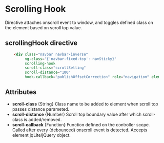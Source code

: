 # Scrolling Hook

Directive attaches onscroll event to window, and toggles defined class on the element based on scroll top value.


## scrollingHook directive

```html
    <div class="navbar navbar-inverse"
         ng-class="{'navbar-fixed-top': navSticky}"
         scrolling-hook
         scroll-class="scrollSetting"
         scroll-distance="100"
         hook-callback="publishOffsetCorrection" role="navigation" element-resize="updateSize(data)">...</div>
```

## Attributes

- **scroll-class** {String} Class name to be added to element when scroll top passes distance parameted.
- **scroll-distance** {Number} Scroll top boundary value after which scroll-class is added/removed.
- **scroll-callback** {Function} Function defined on the controller scope. Called after every (debounced) onscroll event is detected. Accepts element jqLite/jQuery object.
